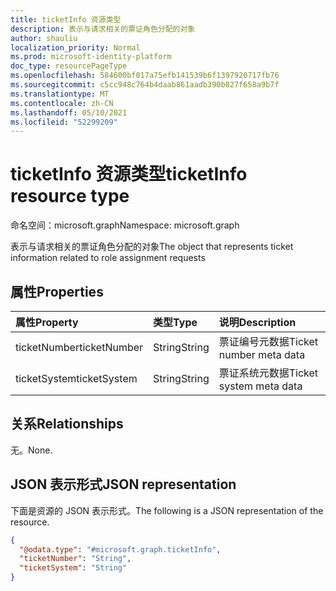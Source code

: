 ```yaml
---
title: ticketInfo 资源类型
description: 表示与请求相关的票证角色分配的对象
author: shauliu
localization_priority: Normal
ms.prod: microsoft-identity-platform
doc_type: resourcePageType
ms.openlocfilehash: 584600bf017a75efb141539b6f1397920717fb76
ms.sourcegitcommit: c5cc948c764b4daab861aadb390b827f658a9b7f
ms.translationtype: MT
ms.contentlocale: zh-CN
ms.lasthandoff: 05/10/2021
ms.locfileid: "52299209"
---
```

# <a name="ticketinfo-resource-type"></a><span data-ttu-id="774a8-103">ticketInfo 资源类型</span><span class="sxs-lookup"><span data-stu-id="774a8-103">ticketInfo resource type</span></span>

<span data-ttu-id="774a8-104">命名空间：microsoft.graph</span><span class="sxs-lookup"><span data-stu-id="774a8-104">Namespace: microsoft.graph</span></span>

<span data-ttu-id="774a8-105">表示与请求相关的票证角色分配的对象</span><span class="sxs-lookup"><span data-stu-id="774a8-105">The object that represents ticket information related to role assignment requests</span></span>

## <a name="properties"></a><span data-ttu-id="774a8-106">属性</span><span class="sxs-lookup"><span data-stu-id="774a8-106">Properties</span></span>
|<span data-ttu-id="774a8-107">属性</span><span class="sxs-lookup"><span data-stu-id="774a8-107">Property</span></span>|<span data-ttu-id="774a8-108">类型</span><span class="sxs-lookup"><span data-stu-id="774a8-108">Type</span></span>|<span data-ttu-id="774a8-109">说明</span><span class="sxs-lookup"><span data-stu-id="774a8-109">Description</span></span>|
|:---|:---|:---|
|<span data-ttu-id="774a8-110">ticketNumber</span><span class="sxs-lookup"><span data-stu-id="774a8-110">ticketNumber</span></span>|<span data-ttu-id="774a8-111">String</span><span class="sxs-lookup"><span data-stu-id="774a8-111">String</span></span>|<span data-ttu-id="774a8-112">票证编号元数据</span><span class="sxs-lookup"><span data-stu-id="774a8-112">Ticket number meta data</span></span>|
|<span data-ttu-id="774a8-113">ticketSystem</span><span class="sxs-lookup"><span data-stu-id="774a8-113">ticketSystem</span></span>|<span data-ttu-id="774a8-114">String</span><span class="sxs-lookup"><span data-stu-id="774a8-114">String</span></span>|<span data-ttu-id="774a8-115">票证系统元数据</span><span class="sxs-lookup"><span data-stu-id="774a8-115">Ticket system meta data</span></span>|

## <a name="relationships"></a><span data-ttu-id="774a8-116">关系</span><span class="sxs-lookup"><span data-stu-id="774a8-116">Relationships</span></span>
<span data-ttu-id="774a8-117">无。</span><span class="sxs-lookup"><span data-stu-id="774a8-117">None.</span></span>

## <a name="json-representation"></a><span data-ttu-id="774a8-118">JSON 表示形式</span><span class="sxs-lookup"><span data-stu-id="774a8-118">JSON representation</span></span>
<span data-ttu-id="774a8-119">下面是资源的 JSON 表示形式。</span><span class="sxs-lookup"><span data-stu-id="774a8-119">The following is a JSON representation of the resource.</span></span>
<!-- {
  "blockType": "resource",
  "@odata.type": "microsoft.graph.ticketInfo"
}
-->
``` json
{
  "@odata.type": "#microsoft.graph.ticketInfo",
  "ticketNumber": "String",
  "ticketSystem": "String"
}
```

